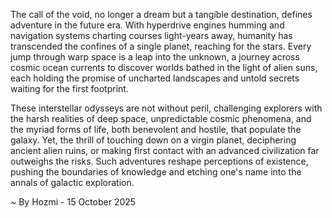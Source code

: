 
The call of the void, no longer a dream but a tangible destination, defines adventure in the future era. With hyperdrive engines humming and navigation systems charting courses light-years away, humanity has transcended the confines of a single planet, reaching for the stars. Every jump through warp space is a leap into the unknown, a journey across cosmic ocean currents to discover worlds bathed in the light of alien suns, each holding the promise of uncharted landscapes and untold secrets waiting for the first footprint.

These interstellar odysseys are not without peril, challenging explorers with the harsh realities of deep space, unpredictable cosmic phenomena, and the myriad forms of life, both benevolent and hostile, that populate the galaxy. Yet, the thrill of touching down on a virgin planet, deciphering ancient alien ruins, or making first contact with an advanced civilization far outweighs the risks. Such adventures reshape perceptions of existence, pushing the boundaries of knowledge and etching one's name into the annals of galactic exploration.

~ By Hozmi - 15 October 2025
